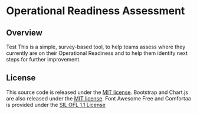 # Operational Readiness Assessment

## Overview
Test
This is a simple, survey-based tool, to help teams assess where they currently are on their Operational Readiness and to help them identify next steps for further improvement.

## License

This source code is released under the [MIT license](https://github.com/atosorigin/DevOpsMaturityAssessment/blob/master/LICENSE). Bootstrap and Chart.js are also released under the [MIT license](https://github.com/atosorigin/DevOpsMaturityAssessment/blob/master/LICENSE). Font Awesome Free and Comfortaa is provided under the [SIL OFL 1.1 License](https://scripts.sil.org/cms/scripts/page.php?site_id=nrsi&id=OFL)


